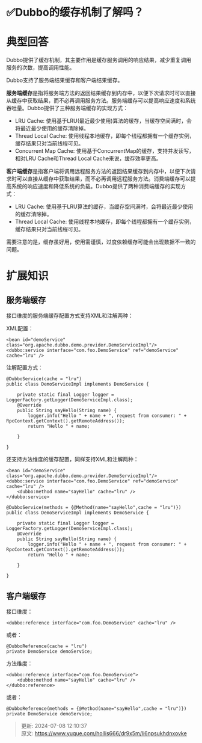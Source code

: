# ✅Dubbo的缓存机制了解吗？

# 典型回答


Dubbo提供了缓存机制，其主要作用是缓存服务调用的响应结果，减少重复调用服务的次数，提高调用性能。



Dubbo支持了服务端结果缓存和客户端结果缓存。



**服务端缓存**是指将服务端方法的返回结果缓存到内存中，以便下次请求时可以直接从缓存中获取结果，而不必再调用服务方法。服务端缓存可以提高响应速度和系统吞吐量。Dubbo提供了三种服务端缓存的实现方式：

+ LRU Cache: 使用基于LRU(最近最少使用)算法的缓存，当缓存空间满时，会将最近最少使用的缓存清除掉。
+ Thread Local Cache: 使用线程本地缓存，即每个线程都拥有一个缓存实例，缓存结果只对当前线程可见。
+ Concurrent Map Cache: 使用基于ConcurrentMap的缓存，支持并发读写，相对LRU Cache和Thread Local Cache来说，缓存效率更高。



**客户端缓存**是指客户端将调用远程服务方法的返回结果缓存到内存中，以便下次请求时可以直接从缓存中获取结果，而不必再调用远程服务方法。消费端缓存可以提高系统的响应速度和降低系统的负载。Dubbo提供了两种消费端缓存的实现方式：

+ LRU Cache: 使用基于LRU算法的缓存，当缓存空间满时，会将最近最少使用的缓存清除掉。
+ Thread Local Cache: 使用线程本地缓存，即每个线程都拥有一个缓存实例，缓存结果只对当前线程可见。



需要注意的是，缓存虽好用，使用需谨慎，过度依赖缓存可能会出现数据不一致的问题。

# 扩展知识


## 服务端缓存


接口维度的服务端缓存配置方式支持XML和注解两种：

XML配置：

```plain
<bean id="demoService" class="org.apache.dubbo.demo.provider.DemoServiceImpl"/>
<dubbo:service interface="com.foo.DemoService" ref="demoService" cache="lru" /> 
```

<font style="color:rgb(34, 34, 34);">注解配置方式：</font>

```plain
@DubboService(cache = "lru")
public class DemoServiceImpl implements DemoService {

    private static final Logger logger = LoggerFactory.getLogger(DemoServiceImpl.class);
    @Override
    public String sayHello(String name) {
        logger.info("Hello " + name + ", request from consumer: " + RpcContext.getContext().getRemoteAddress());
        return "Hello " + name;

    }

}
```





还支持方法维度的缓存配置，同样支持XML和注解两种：



```plain
<bean id="demoService" class="org.apache.dubbo.demo.provider.DemoServiceImpl"/>
<dubbo:service interface="com.foo.DemoService" ref="demoService" cache="lru" />
    <dubbo:method name="sayHello" cache="lru" />
</dubbo:service>
```



```plain
@DubboService(methods = {@Method(name="sayHello",cache = "lru")})
public class DemoServiceImpl implements DemoService {

    private static final Logger logger = LoggerFactory.getLogger(DemoServiceImpl.class);
    @Override
    public String sayHello(String name) {
        logger.info("Hello " + name + ", request from consumer: " + RpcContext.getContext().getRemoteAddress());
        return "Hello " + name;

    }

}
```



## 客户端缓存


接口维度：



```plain
<dubbo:reference interface="com.foo.DemoService" cache="lru" />
```

或者：



```plain
@DubboReference(cache = "lru")
private DemoService demoService;
```



方法维度：



```plain
<dubbo:reference interface="com.foo.DemoService">
    <dubbo:method name="sayHello" cache="lru" />
</dubbo:reference>
```



或者：

```plain
@DubboReference(methods = {@Method(name="sayHello",cache = "lru")})
private DemoService demoService;
```



> 更新: 2024-07-08 12:10:37  
> 原文: <https://www.yuque.com/hollis666/dr9x5m/li6npsukhdnxovke>